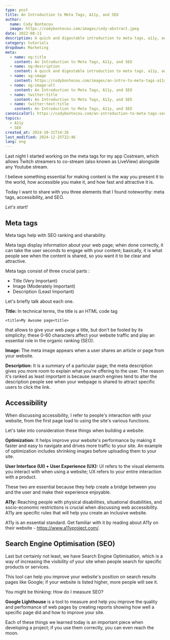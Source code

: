 ```yaml
---
type: post
title: An Introduction to Meta Tags, A11y, and SEO
author:
  name: Cody Bontecou
  image: https://codybontecou.com/images/cody-abstract.jpeg
date: 2022-08-11
description: A quick and digestable introduction to meta tags, a11y, and SEO for a better, quick, and accesible web.
category: tutorials
dropdown: Marketing
meta:
  - name: og:title
    content: An Introduction to Meta Tags, A11y, and SEO
  - name: og:description
    content: A quick and digestable introduction to meta tags, a11y, and SEO for a better, quick, and accesible web.
  - name: og:image
    content: https://codybontecou.com/images/an-intro-to-meta-tags-a11y-seo-meta.png
  - name: og:image:alt
    content: An Introduction to Meta Tags, A11y, and SEO
  - name: twitter:title
    content: An Introduction to Meta Tags, A11y, and SEO
  - name: twitter:text:title
    content: An Introduction to Meta Tags, A11y, and SEO
canonicalUrl: https://codybontecou.com/an-introduction-to-meta-tags-seo-and-a11y.html
topics:
  - A11y
  - SEO
created_at: 2024-10-31T14:26
last_modified: 2024-12-25T22:46
lang: eng
---
```


Last night I started working on the meta tags for my app Costream, which allows Twitch streamers to co-stream (also known as LiveView) alongside any Youtube stream.

I believe something essential for making content is the way you present it to the world, how accessible you make it, and how fast and attractive it is.

Today I want to share with you three elements that I found noteworthy: meta tags, accessibility, and SEO.

_Let's start!_

## Meta tags

Meta tags help with SEO ranking and sharability.

Meta tags display information about your web page; when done correctly, it can take the user seconds to engage with your content; basically, it is what people see when the content is shared, so you want it to be clear and attractive.

Meta tags consist of three crucial parts :

- Title (Very Important)
- Image (Moderately Important)
- Description (Least Important)

Let's briefly talk about each one.

**Title:** In technical terms, the title is an HTML code tag

`<title>My Awsome page<title>`

that allows to give your web page a title, but don't be fooled by its simplicity; these 0-60 characters affect your website traffic and play an essential role in the organic ranking (SEO).

**Image:** The meta image appears when a user shares an article or page from your website.

**Description:** It is a summary of a particular page; the meta description gives you more room to explain what you're offering to the user. The reason it's ranked as least important is because search engines tend to alter the description people see when your webpage is shared to attract specific users to click the link.

## Accessibility

When discussing accessibility, I refer to people's interaction with your website, from the first page load to using the site's various functions.

Let's take into consideration these things when building a website:

**Optimization:** It helps improve your website's performance by making it faster and easy to navigate and drives more traffic to your site. An example of optimization includes shrinking images before uploading them to your site.

**User Interface (UI) + User Experience (UX):** UI refers to the visual elements you interact with when using a website; UX refers to your entire interaction with a product.

These two are essential because they help create a bridge between you and the user and make their experience enjoyable.

**A11y:** Reaching people with physical disabilities, situational disabilities, and socio-economic restrictions is crucial when discussing web accessibility. A11y are specific rules that will help you create an inclusive website.

A11y is an essential standard. Get familiar with it by reading about A11y on their website - https://www.a11yproject.com/.

## Search Engine Optimisation (SEO)

Last but certainly not least, we have Search Engine Optimisation, which is a way of increasing the visibility of your site when people search for specific products or services.

This tool can help you improve your website's position on search results pages like Google; if your website is listed higher, more people will see it.

You might be thinking: How do I measure SEO?

**Google Lighthouse** is a tool to measure and help you improve the quality and performance of web pages by creating reports showing how well a specific page did and how to improve your site.

Each of these things we learned today is an important piece when developing a project; if you use them correctly, you can even reach the moon.
